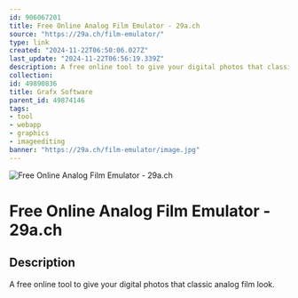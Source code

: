 ```yaml
---
id: 906067201
title: Free Online Analog Film Emulator - 29a.ch
source: "https://29a.ch/film-emulator/"
type: link
created: "2024-11-22T06:50:06.027Z"
last_update: "2024-11-22T06:56:19.339Z"
description: A free online tool to give your digital photos that classic analog film look.
collection:
id: 49890836
title: Grafx Software
parent_id: 49874146
tags:
- tool
- webapp
- graphics
- imageediting
banner: "https://29a.ch/film-emulator/image.jpg"
---
```


![Free Online Analog Film Emulator - 29a.ch](https://29a.ch/film-emulator/image.jpg)

# Free Online Analog Film Emulator - 29a.ch

## Description
A free online tool to give your digital photos that classic analog film look.

